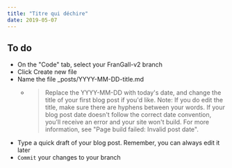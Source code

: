 ```yaml
---
title: "Titre qui déchire"
date: 2019-05-07
---
```


## To do
- On the "Code" tab, select your FranGall-v2 branch
- Click Create new file
- Name the file _posts/YYYY-MM-DD-title.md
    - > Replace the YYYY-MM-DD with today's date, and change the title of your first blog post if you'd like. Note: If you do edit the title, make sure there are hyphens between your words.
If your blog post date doesn't follow the correct date convention, you'll receive an error and your site won't build. For more information, see "Page build failed: Invalid post date".
- Type a quick draft of your blog post. Remember, you can always edit it later
- `Commit` your changes to your branch
